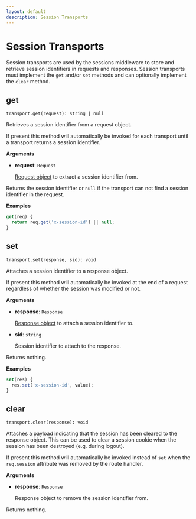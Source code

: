 ```yaml
---
layout: default
description: Session Transports
---
```

Session Transports
==================

Session transports are used by the sessions middleware to store and retrieve
session identifiers in requests and responses. Session transports must
implement the `get` and/or `set` methods and can optionally implement the
`clear` method.

get
---

`transport.get(request): string | null`

Retrieves a session identifier from a request object.

If present this method will automatically be invoked for each transport until
a transport returns a session identifier.

**Arguments**

* **request**: `Request`

  [Request object](foxx-reference-routers-request.html) to extract a session identifier from.

Returns the session identifier or `null` if the transport can not find a
session identifier in the request.

**Examples**

```js
get(req) {
  return req.get('x-session-id') || null;
}
```

set
---

`transport.set(response, sid): void`

Attaches a session identifier to a response object.

If present this method will automatically be invoked at the end of a request
regardless of whether the session was modified or not.

**Arguments**

* **response**: `Response`

  [Response object](foxx-reference-routers-response.html) to attach a session identifier to.

* **sid**: `string`

  Session identifier to attach to the response.

Returns nothing.

**Examples**

```js
set(res) {
  res.set('x-session-id', value);
}
```

clear
-----

`transport.clear(response): void`

Attaches a payload indicating that the session has been cleared to the
response object. This can be used to clear a session cookie when the session
has been destroyed (e.g. during logout).

If present this method will automatically be invoked instead of `set` when the
`req.session` attribute was removed by the route handler.

**Arguments**

* **response**: `Response`

  Response object to remove the session identifier from.

Returns nothing.
